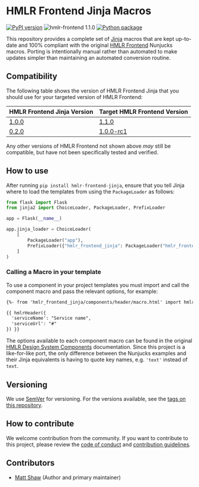 # HMLR Frontend Jinja Macros

[![PyPI version](https://badge.fury.io/py/hmlr-frontend-jinja.svg)](https://pypi.org/project/hmlr-frontend-jinja/)
![hmlr-frontend 1.1.0](https://img.shields.io/badge/hmlr--frontend%20version-1.1.0-005EA5?logo=gov.uk&style=flat)
[![Python package](https://github.com/LandRegistry/hmlr-frontend-jinja/actions/workflows/python-package.yml/badge.svg)](https://github.com/LandRegistry/hmlr-frontend-jinja/actions/workflows/python-package.yml)

This repository provides a complete set of [Jinja](https://jinja.palletsprojects.com/) macros that are kept up-to-date and 100% compliant with the original [HMLR Frontend](https://github.com/LandRegistry/hmlr-frontend) Nunjucks macros. Porting is intentionally manual rather than automated to make updates simpler than maintaining an automated conversion routine.

## Compatibility

The following table shows the version of HMLR Frontend Jinja that you should use for your targeted version of HMLR Frontend:

| HMLR Frontend Jinja Version | Target HMLR Frontend Version |
| --------------------------- | ---------------------------- |
| [1.0.0](https://github.com/LandRegistry/hmlr-frontend-jinja/releases/tag/1.0.0) | [1.1.0](https://github.com/LandRegistry/hmlr-frontend/releases/tag/1.1.0) |
| [0.2.0](https://github.com/LandRegistry/hmlr-frontend-jinja/releases/tag/0.2.0) | [1.0.0-rc1](https://github.com/LandRegistry/hmlr-frontend/releases/tag/1.0.0-rc1) |

Any other versions of HMLR Frontend not shown above _may_ still be compatible, but have not been specifically tested and verified.

## How to use

After running `pip install hmlr-frontend-jinja`, ensure that you tell Jinja where to load the templates from using the `PackageLoader` as follows:

```python
from flask import Flask
from jinja2 import ChoiceLoader, PackageLoader, PrefixLoader

app = Flask(__name__)

app.jinja_loader = ChoiceLoader(
    [
        PackageLoader("app"),
        PrefixLoader({"hmlr_frontend_jinja": PackageLoader("hmlr_frontend_jinja")}),
    ]
)
```

### Calling a Macro in your template

To use a component in your project templates you must import and call the component macro and pass the relevant options, for example:

```html
{%- from 'hmlr_frontend_jinja/components/header/macro.html' import hmlrHeader -%}

{{ hmlrHeader({
  'serviceName': "Service name",
  'serviceUrl': "#"
}) }}
```

The options available to each component macro can be found in the original [HMLR Design System Components](https://hmlr-design-system.herokuapp.com/components/) documentation. Since this project is a like-for-like port, the only difference between the Nunjucks examples and their Jinja equivalents is having to quote key names, e.g. `'text'` instead of `text`.

## Versioning

We use [SemVer](http://semver.org/) for versioning. For the versions available, see the [tags on this repository](https://github.com/LandRegistry/hmlr-frontend-jinja/tags).

## How to contribute

We welcome contribution from the community. If you want to contribute to this project, please review the [code of conduct](CODE_OF_CONDUCT.md) and [contribution guidelines](CONTRIBUTING.md).

## Contributors

- [Matt Shaw](https://github.com/matthew-shaw) (Author and primary maintainer)
